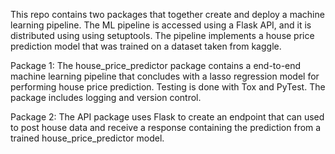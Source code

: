 This repo contains two packages that together create and deploy a machine learning pipeline.  The ML pipeline is accessed using a Flask API, and it is distributed using using setuptools.  The pipeline implements a house price prediction model that was trained on a dataset taken from kaggle.

Package 1: The house_price_predictor package contains a end-to-end machine learning pipeline that concludes with a lasso regression model for performing house price prediction.  Testing is done with Tox and PyTest.  The package includes logging and version control.

Package 2: The API package uses Flask to create an endpoint that can used to post house data and receive a response containing the prediction from a trained house_price_predictor model.

